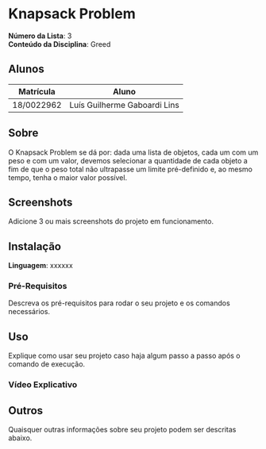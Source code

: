 # Knapsack Problem

**Número da Lista**: 3<br>
**Conteúdo da Disciplina**: Greed<br>

## Alunos
|Matrícula | Aluno |
| -- | -- |
| 18/0022962  |  Luís Guilherme Gaboardi Lins |

## Sobre 
O Knapsack Problem se dá por: dada uma lista de objetos, cada um com um peso e com um valor, devemos selecionar a quantidade de cada objeto a fim de que o peso total não ultrapasse um limite pré-definido e, ao mesmo tempo, tenha o maior valor possível.

## Screenshots
Adicione 3 ou mais screenshots do projeto em funcionamento.

## Instalação 
**Linguagem**: xxxxxx<br>

### Pré-Requisitos
Descreva os pré-requisitos para rodar o seu projeto e os comandos necessários.

## Uso
Explique como usar seu projeto caso haja algum passo a passo após o comando de execução.

### Vídeo Explicativo

## Outros
Quaisquer outras informações sobre seu projeto podem ser descritas abaixo.




